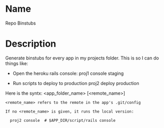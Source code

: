 
# Name

Repo Binstubs

# Description

Generate binstubs for every app in my projects folder.  This is so I can do things like:

* Open the heroku rails console:
    proj1 console staging

* Run scripts to deploy to production
    proj2 deploy production

Here is the syntx:
    <app_folder_name> <command> [<remote_name>]

    <remote_name> refers to the remote in the app's .git/config

    If no <remote_name> is given, it runs the local version:

      proj2 console  # $APP_DIR/script/rails console

